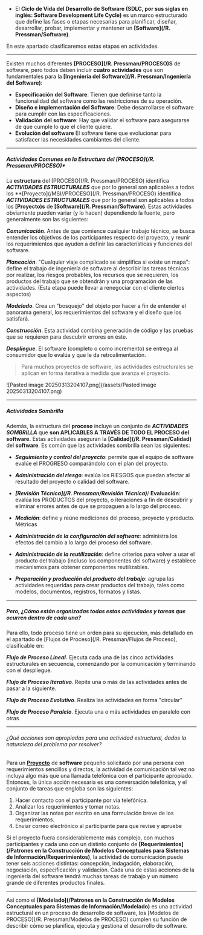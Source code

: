 - El **Ciclo de Vida del Desarrollo de Software (SDLC, por sus siglas en inglés: Software Development Life Cycle)** es un marco estructurado que define las fases o etapas necesarias para planificar, diseñar, desarrollar, probar, implementar y mantener un **[Software](/R. Pressman/Software)**. 

En este apartado clasificaremos estas etapas en actividades.
****
Existen muchos diferentes **[PROCESO](/R. Pressman/PROCESO)S** de software, pero todos deben incluir **cuatro** **actividades** que son fundamentales para la **[Ingeniería del Software](/R. Pressman/Ingeniería del Software)**:

- **Especificación del Software**: Tienen que definirse tanto la funcionalidad del software como las restricciones de su operación.
- **Diseño e implementación del Software**: Debe desarrollarse el software para cumplir con las especificaciones.
- **Validación** **del** **software**: Hay que validar el software para asegurarse de que cumple lo que el cliente quiere. 
- **Evolución del software** El software tiene que evolucionar para satisfacer las necesidades cambiantes del cliente.
****
##### **Actividades Comunes en la Estructura del [PROCESO](/R. Pressman/PROCESO)*** 
La **estructura** del [PROCESO](/R. Pressman/PROCESO) identifica ***ACTIVIDADES ESTRUCTURALES*** que por lo general son aplicables a todos los **[Proyecto](/MSI//PROCESO](/R. Pressman/PROCESO) identifica ***ACTIVIDADES ESTRUCTURALES*** que por lo general son aplicables a todos los **[Proyecto)s** de **[Software](/R. Pressman/Software)**. Estas actividades obviamente pueden variar (y lo hacen) dependiendo la fuente, pero generalmente son las siguientes:
	
***Comunicación***. Antes de que comience cualquier trabajo técnico, se busca entender los objetivos de los participantes respecto del proyecto, y reunir los requerimientos que ayuden a definir las características y funciones del software.

***Planeación***. "Cualquier viaje complicado se simplifica si existe un mapa": define el trabajo de ingeniería de software al describir las tareas técnicas por realizar, los riesgos probables, los recursos que se requieren, los productos del trabajo que se obtendrán y una programación de las actividades. (Esta etapa puede llevar a renegociar con el cliente ciertos aspectos)

***Modelado***. Crea un "bosquejo" del objeto por hacer a fin de entender el panorama general, los requerimientos del software y el diseño que los satisfará. 

***Construcción***. Esta actividad combina generación de código y las pruebas que se requieren para descubrir errores en éste.

***Despliegue***. El software (completo o como incremento) se entrega al consumidor que lo evalúa y que le da retroalimentación.
	
> 	Para muchos proyectos de software, las actividades estructurales se aplican en forma iterativa a medida que avanza el proyecto.


![Pasted image 20250313204107.png](/assets/Pasted image 20250313204107.png)
****
##### **Actividades Sombrilla**
Además, la estructura del **proceso** incluye un conjunto de ***ACTIVIDADES SOMBRILLA*** que **son APLICABLES A TRAVÉS DE TODO EL PROCESO del software.** Estas actividades aseguran la **[Calidad](/R. Pressman/Calidad)** del **software**. Es común que las actividades sombrilla sean las siguientes:

- ***Seguimiento y control del proyecto***: permite que el equipo de software evalúe el PROGRESO comparándolo con el plan del proyecto.
	
- ***Administración del riesgo***: evalúa los RIESGOS que puedan afectar al resultado del proyecto o calidad del software.
- ***[Revisión Técnica](/R. Pressman/Revisión Técnica)***/ **Evaluación**: evalúa los PRODUCTOS del proyecto, o iteraciones a fin de descubrir y eliminar errores antes de que se propaguen a lo largo del proceso.
- ***Medición***: define y reúne mediciones del proceso, proyecto y producto. Métricas
- ***Administración de la configuración del software***: administra los efectos del cambio a lo largo del proceso del software.
- ***Administración de la reutilización***: define criterios para volver a usar el producto del trabajo (incluso los componentes del software) y establece mecanismos para obtener componentes reutilizables.
- ***Preparación y producción del producto del trabajo***: agrupa las actividades requeridas para crear productos del trabajo, tales como modelos, documentos, registros, formatos y listas.
****
##### Pero, **¿Cómo están organizadas todas estas actividades y tareas que ocurren dentro de cada una?**
Para ello, todo proceso tiene un orden para su ejecución, más detallado en el apartado de [Flujos de Proceso](/R. Pressman/Flujos de Proceso), clasificable en:

***Flujo de Proceso Lineal.*** Ejecuta cada una de las cinco actividades estructurales en secuencia, comenzando por la comunicación y terminando con el despliegue.

***Flujo de Proceso Iterativo***. Repite una o más de las actividades antes de pasar a la siguiente.

***Flujo de Proceso Evolutivo***. Realiza las actividades en forma "circular"

***Flujo de Proceso Paralelo***. Ejecuta una o más actividades en paralelo con otras 
********
###### *¿Qué acciones son apropiadas para una actividad estructural, dados la naturaleza del problema por resolver?*
Para un **[Proyecto](/MSI/PMBOK/Proyecto)** de **software** pequeño solicitado por una persona con requerimientos sencillos y directos, la actividad de comunicación tal vez no incluya algo más que una llamada telefónica con el participante apropiado. Entonces, la única acción necesaria es una conversación telefónica, y el conjunto de tareas que engloba son las siguientes: 

1. Hacer contacto con el participante por vía telefónica. 
2. Analizar los requerimientos y tomar notas. 
3. Organizar las notas por escrito en una formulación breve de los requerimientos. 
4. Enviar correo electrónico al participante para que revise y apruebe

Si el proyecto fuera considerablemente más complejo, con muchos participantes y cada uno con un distinto conjunto de **[Requerimientos](/Patrones en la Construcción de Modelos Conceptuales para Sistemas de Información/Requerimientos)**, la actividad de comunicación puede tener seis acciones distintas: concepción, indagación, elaboración, negociación, especificación y validación. Cada una de estas acciones de la ingeniería del software tendrá muchas tareas de trabajo y un número grande de diferentes productos finales.
************************
Así como el **[Modelado](/Patrones en la Construcción de Modelos Conceptuales para Sistemas de Información/Modelado)** es una actividad estructural en un proceso de desarrollo de software, los [Modelos de PROCESO](/R. Pressman/Modelos de PROCESO) cumplen su función de describir cómo se planifica, ejecuta y gestiona el desarrollo de software.